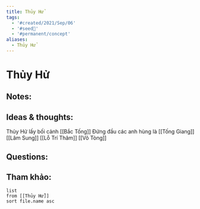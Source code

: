 ```yaml
---
title: Thủy Hử
tags:
  - '#created/2021/Sep/06'
  - '#seed🥜'
  - '#permanent/concept'
aliases:
  - Thủy Hử
---
```

# Thủy Hử

## Notes:


## Ideas & thoughts:
Thủy Hử lấy bối cảnh [[Bắc Tống]]
Đứng đầu các anh hùng là [[Tống Giang]]
[[Lâm Sung]]
[[Lỗ Trí Thâm]]
[[Võ Tòng]]

## Questions:


## Tham khảo:
```dataview
list
from [[Thủy Hử]]
sort file.name asc
```